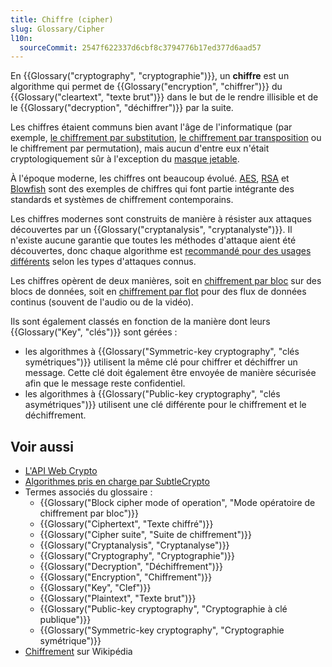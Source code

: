 ```yaml
---
title: Chiffre (cipher)
slug: Glossary/Cipher
l10n:
  sourceCommit: 2547f622337d6cbf8c3794776b17ed377d6aad57
---
```


En {{Glossary("cryptography", "cryptographie")}}, un **chiffre** est un algorithme qui permet de {{Glossary("encryption", "chiffrer")}} du {{Glossary("cleartext", "texte brut")}} dans le but de le rendre illisible et de le {{Glossary("decryption", "déchiffrer")}} par la suite.

Les chiffres étaient communs bien avant l'âge de l'informatique (par exemple, [le chiffrement par substitution](https://fr.wikipedia.org/wiki/Chiffrement_par_substitution), [le chiffrement par transposition](https://fr.wikipedia.org/wiki/Chiffrement_par_transposition) ou le chiffrement par permutation), mais aucun d'entre eux n'était cryptologiquement sûr à l'exception du [masque jetable](https://fr.wikipedia.org/wiki/Masque_jetable).

À l'époque moderne, les chiffres ont beaucoup évolué. [AES](https://fr.wikipedia.org/wiki/Advanced_Encryption_Standard), [RSA](https://fr.wikipedia.org/wiki/Chiffrement_RSA) et [Blowfish](https://fr.wikipedia.org/wiki/Blowfish) sont des exemples de chiffres qui font partie intégrante des standards et systèmes de chiffrement contemporains.

Les chiffres modernes sont construits de manière à résister aux attaques découvertes par un {{Glossary("cryptanalysis", "cryptanalyste")}}. Il n'existe aucune garantie que toutes les méthodes d'attaque aient été découvertes, donc chaque algorithme est [recommandé pour des usages différents](/fr/docs/Web/API/SubtleCrypto#algorithmes_pris_en_charge) selon les types d'attaques connus.

Les chiffres opèrent de deux manières, soit en [chiffrement par bloc](https://fr.wikipedia.org/wiki/Chiffrement_par_bloc) sur des blocs de données, soit en [chiffrement par flot](https://fr.wikipedia.org/wiki/Chiffrement_de_flux) pour des flux de données continus (souvent de l'audio ou de la vidéo).

Ils sont également classés en fonction de la manière dont leurs {{Glossary("Key", "clés")}} sont gérées&nbsp;:

- les algorithmes à {{Glossary("Symmetric-key cryptography", "clés symétriques")}} utilisent la même clé pour chiffrer et déchiffrer un message. Cette clé doit également être envoyée de manière sécurisée afin que le message reste confidentiel.
- les algorithmes à {{Glossary("Public-key cryptography", "clés asymétriques")}} utilisent une clé différente pour le chiffrement et le déchiffrement.

## Voir aussi

- [L'API Web Crypto](/fr/docs/Web/API/Web_Crypto_API)
- [Algorithmes pris en charge par SubtleCrypto](/fr/docs/Web/API/SubtleCrypto#algorithmes_pris_en_charge)
- Termes associés du glossaire&nbsp;:
  - {{Glossary("Block cipher mode of operation", "Mode opératoire de chiffrement par bloc")}}
  - {{Glossary("Ciphertext", "Texte chiffré")}}
  - {{Glossary("Cipher suite", "Suite de chiffrement")}}
  - {{Glossary("Cryptanalysis", "Cryptanalyse")}}
  - {{Glossary("Cryptography", "Cryptographie")}}
  - {{Glossary("Decryption", "Déchiffrement")}}
  - {{Glossary("Encryption", "Chiffrement")}}
  - {{Glossary("Key", "Clef")}}
  - {{Glossary("Plaintext", "Texte brut")}}
  - {{Glossary("Public-key cryptography", "Cryptographie à clé publique")}}
  - {{Glossary("Symmetric-key cryptography", "Cryptographie symétrique")}}
- [Chiffrement](https://fr.wikipedia.org/wiki/Chiffrement) sur Wikipédia
